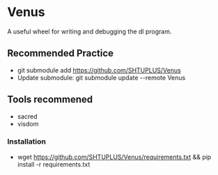 # Venus
A useful wheel for writing and debugging the dl program.

## Recommended Practice
* git submodule add https://github.com/SHTUPLUS/Venus
* Update submodule:
    git submodule update --remote Venus

## Tools recommened
* sacred
* visdom

### Installation
* wget https://github.com/SHTUPLUS/Venus/requirements.txt && pip install -r requirements.txt

